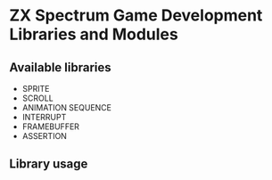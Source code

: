 # ZX Spectrum Game Development Libraries and Modules

## Available libraries

- SPRITE
- SCROLL
- ANIMATION SEQUENCE
- INTERRUPT
- FRAMEBUFFER
- ASSERTION

## Library usage
